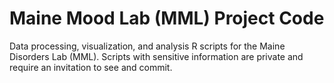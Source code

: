 # Maine Mood Lab (MML) Project Code
Data processing, visualization, and analysis R scripts for the Maine Disorders Lab (MML). Scripts with sensitive information are private and require an invitation to see and commit. 
